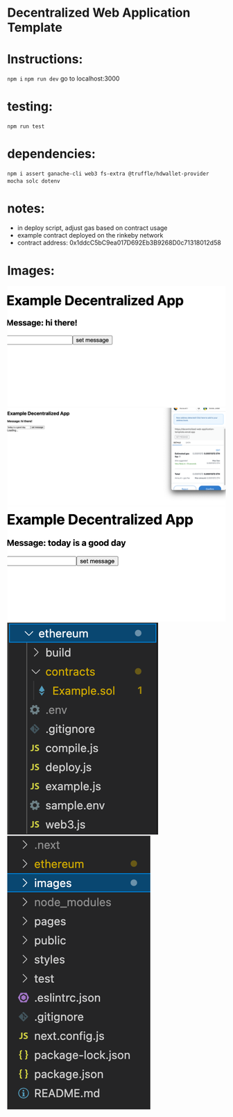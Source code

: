 # Decentralized Web Application Template

# Instructions:
`npm i`
`npm run dev`
go to localhost:3000

# testing:
`npm run test`

# dependencies:
`npm i assert ganache-cli web3 fs-extra @truffle/hdwallet-provider mocha solc dotenv`

# notes:
- in deploy script, adjust gas based on contract usage
- example contract deployed on the rinkeby network
- contract address: 0x1ddcC5bC9ea017D692Eb3B9268D0c71318012d58

# Images:
![image1](images/image1.png)
![image2](images/image2.png)
![image3](images/image3.png)
![image4](images/image4.png)
![image5](images/image5.png)

